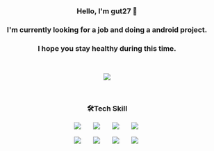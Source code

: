 <h3 align='center'>Hello, I'm gut27 👋</h3>
<h3 align='center'>I'm currently looking for a job and doing a android project.</h3>
<h3 align='center'>I hope you stay healthy during this time.</h3>
<br>
<p align='center'>
  <a href="https://github.com/anuraghazra/github-readme-stats">
    <img src = "https://github-readme-stats.vercel.app/api?username=gut27&count_private=true&hide=contribs&show_icons=true&bg_color=25,FBFEFF,EBFBFF,DDF9FF,C5F4FF,DDF9FF,EBFBFF,FBFEFF,FFFFFF,FBFEFF,EBFBFF,DDF9FF,C5F4FF,DDF9FF,EBFBFF,FBFEFF,FFFFFF,FBFEFF,EBFBFF,DDF9FF,C5F4FF,DDF9FF,EBFBFF,FBFEFF,FFFFFF,FBFEFF,EBFBFF,DDF9FF,C5F4FF,DDF9FF,EBFBFF,FBFEFF,FFFFFF&include_all_commits=true&title_color=003454&icon_color=8497B0"/>
  </a>
</p>
<br>
<h3 align='center'>🛠Tech Skill</h3>
<div>
<p align='center'>
<img src="https://img.shields.io/badge/Java-007396?style=plastic&logo=Java&logoColor=white" style="height : auto; margin-left : 10px; margin-right : 10px;"/></a>&nbsp;
<img src="https://img.shields.io/badge/Python-3776AB?style=plastic&logo=Spring&logoColor=white" style="height : auto; margin-left : 10px; margin-right : 10px;"/></a>&nbsp;
<img src="https://img.shields.io/badge/C++-00595C?style=plastic&logo=MySQL&logoColor=white" style="height : auto; margin-left : 10px; margin-right : 10px;"/></a>&nbsp;
<img src="https://img.shields.io/badge/C-A8B9CC?style=plastic&logo=HTML5&logoColor=white" style="height : auto; margin-left : 10px; margin-right : 10px;"/></a>&nbsp;
</p>
<p align='center'>
<img src="https://img.shields.io/badge/Android Studio-3DDC84?style=plastic&logo=CSS3&logoColor=white" style="height : auto; margin-left : 10px; margin-right : 10px;"/></a>&nbsp;
<img src="https://img.shields.io/badge/Linux-FCC624?style=plastic&logo=CSS3&logoColor=white" style="height : auto; margin-left : 10px; margin-right : 10px;"/></a>&nbsp;
<img src="https://img.shields.io/badge/QT-41CD52?style=plastic&logo=JavaScript&logoColor=white" style="height : auto; margin-left : 10px; margin-right : 10px;"/></a>&nbsp;
<img src="https://img.shields.io/badge/SQLite-003B57?style=plastic&logo=JavaScript&logoColor=white" style="height : auto; margin-left : 10px; margin-right : 10px;"/></a>&nbsp;
</p>
</div>
<!--
**gut27/gut27** is a ✨ _special_ ✨ repository because its `README.md` (this file) appears on your GitHub profile.

Here are some ideas to get you started:

- 🔭 I’m currently working on ...
- 🌱 I’m currently learning ...
- 👯 I’m looking to collaborate on ...
- 🤔 I’m looking for help with ...
- 💬 Ask me about ...
- 📫 How to reach me: ...
- 😄 Pronouns: ...
- ⚡ Fun fact: ...
-->
